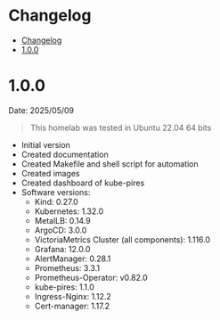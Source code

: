 # Changelog

<!-- TOC -->

- [Changelog](#changelog)
- [1.0.0](#100)

<!-- TOC -->

# 1.0.0

Date: 2025/05/09

> This homelab was tested in Ubuntu 22.04 64 bits

- Initial version
- Created documentation
- Created Makefile and shell script for automation
- Created images
- Created dashboard of kube-pires
- Software versions:
  - Kind: 0.27.0
  - Kubernetes: 1.32.0
  - MetalLB: 0.14.9
  - ArgoCD: 3.0.0
  - VictoriaMetrics Cluster (all components): 1.116.0
  - Grafana: 12.0.0
  - AlertManager: 0.28.1
  - Prometheus: 3.3.1
  - Prometheus-Operator: v0.82.0
  - kube-pires: 1.1.0
  - Ingress-Nginx: 1.12.2
  - Cert-manager: 1.17.2


